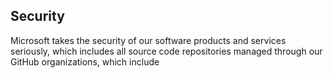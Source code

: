 <!-- BEGIN MICROSOFT SECURITY.MD V0.0.5 BLOCK -->

## Security

Microsoft takes the security of our software products and services seriously, which includes all source code repositories managed through our GitHub organizations, which include 